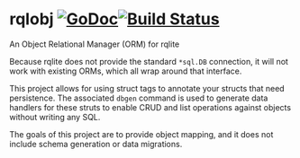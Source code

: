# rqlobj [![GoDoc](https://godoc.org/github.com/paulstuart/rqlobj?status.svg)](http://godoc.org/github.com/paulstuart/rqldbj)[![Build Status](https://travis-ci.com/paulstuart/rqlobj.svg?branch=master)](https://travis-ci.com/paulstuart/rqlobj)
An Object Relational Manager (ORM) for rqlite

Because rqlite does not provide the standard `*sql.DB` connection, it will not work with existing ORMs, which all wrap around that interface.

This project allows for using struct tags to annotate your structs that need persistence. The associated `dbgen` command is used to
generate data handlers for these struts to enable CRUD and list operations against objects without writing any SQL.

The goals of this project are to provide object mapping, and it does not include schema generation or data migrations.
